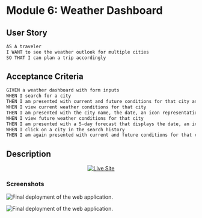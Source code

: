 # Module 6: Weather Dashboard

## User Story

```md
AS A traveler
I WANT to see the weather outlook for multiple cities
SO THAT I can plan a trip accordingly
```

## Acceptance Criteria

```md
GIVEN a weather dashboard with form inputs
WHEN I search for a city
THEN I am presented with current and future conditions for that city and that city is added to the search history
WHEN I view current weather conditions for that city
THEN I am presented with the city name, the date, an icon representation of weather conditions, the temperature, the humidity, and the the wind speed
WHEN I view future weather conditions for that city
THEN I am presented with a 5-day forecast that displays the date, an icon representation of weather conditions, the temperature, the wind speed, and the humidity
WHEN I click on a city in the search history
THEN I am again presented with current and future conditions for that city
```
## Description


<p align="center">
    <a href="https://mbatorek7.github.io/hw5-workday-scheduler/"><img src="https://img.shields.io/badge/-See Live Site-success?style=for-the-badge"  alt="Live Site" ></a>
</p>

### Screenshots

![Final deployment of the web application.](./Assets/images/starter.png)

![Final deployment of the web application.](./Assets/images/final-product.gif)